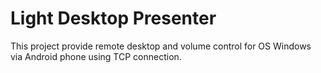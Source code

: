 Light Desktop Presenter
=====================

This project provide remote desktop and volume control for OS Windows via Android phone using TCP connection.
